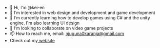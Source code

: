 - 👋 Hi, I’m @kei-en
- 👀 I’m interested in web design and development and game development
- 🌱 I’m currently learning how to develop games using C# and the unity engine, I'm also learning UI design
- 💞️ I’m looking to collaborate on video game projects
- 📫 How to reach me, email: njuguna0karanja@gmail.com
- Check out my<a href="jnk.netlify.app"> website</a>

<!---
kei-en/kei-en is a ✨ special ✨ repository because its `README.md` (this file) appears on your GitHub profile.
You can click the Preview link to take a look at your changes.
--->
